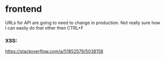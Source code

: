 # frontend

URLs for API are going to need to change in production. Not really sure how I can easily do that other then CTRL+F

### XSS:

https://stackoverflow.com/a/51852579/5038158
